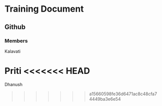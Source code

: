 # Training Document

## Github

### Members
Kalavati

Priti
<<<<<<< HEAD
=======
Dhanush
>>>>>>> a15660598fe36d6471ac8c48cfa74449ba3e6e54
